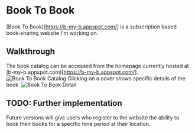 # Book To Book
(Book To Book)[https://b-my-b.appspot.com/] is a subscription based book-sharing website I'm working on.
## Walkthrough
The book catalog can be accessed from the homepage currently hosted at (b-my-b.appspot.com)[https://b-my-b.appspot.com/].
![Book To Book Catalog](https://i.imgur.com/vJYLXaD.png)
Clicking on a cover shows specific details of the book.
![Book To Book Detail](https://i.imgur.com/HrNCPUL.png)
## TODO: Further implementation
Future versions will give users who register to the website the ability to book their books for a specific time period at their location.
